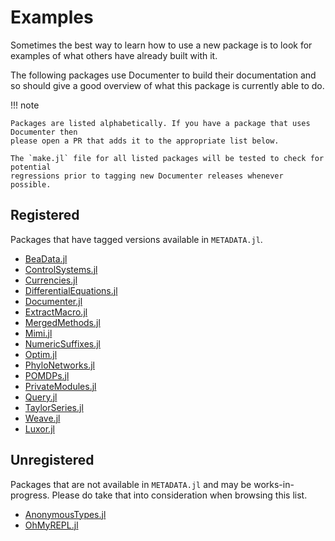 # Examples

Sometimes the best way to learn how to use a new package is to look for
examples of what others have already built with it.

The following packages use Documenter to build their documentation and so
should give a good overview of what this package is currently able to do.

!!! note

    Packages are listed alphabetically. If you have a package that uses Documenter then
    please open a PR that adds it to the appropriate list below.

    The `make.jl` file for all listed packages will be tested to check for potential
    regressions prior to tagging new Documenter releases whenever possible.

## Registered

Packages that have tagged versions available in `METADATA.jl`.

- [BeaData.jl](https://stephenbnicar.github.io/BeaData.jl/latest/)
- [ControlSystems.jl](http://juliacontrol.github.io/ControlSystems.jl/latest/)
- [Currencies.jl](https://juliafinance.github.io/Currencies.jl/latest/)
- [DifferentialEquations.jl](http://juliadiffeq.github.io/DifferentialEquations.jl/latest/)
- [Documenter.jl](https://juliadocs.github.io/Documenter.jl/latest)
- [ExtractMacro.jl](https://carlobaldassi.github.io/ExtractMacro.jl/latest)
- [MergedMethods.jl](https://michaelhatherly.github.io/MergedMethods.jl/latest)
- [Mimi.jl](http://anthofflab.berkeley.edu/Mimi.jl/stable/)
- [NumericSuffixes.jl](https://michaelhatherly.github.io/NumericSuffixes.jl/latest)
- [Optim.jl](https://juliaopt.github.io/Optim.jl/latest)
- [PhyloNetworks.jl](http://crsl4.github.io/PhyloNetworks.jl/latest/)
- [POMDPs.jl](http://juliapomdp.github.io/POMDPs.jl/latest/)
- [PrivateModules.jl](https://michaelhatherly.github.io/PrivateModules.jl/latest)
- [Query.jl](http://www.david-anthoff.com/Query.jl/stable/)
- [TaylorSeries.jl](http://www.juliadiff.org/TaylorSeries.jl/latest/)
- [Weave.jl](https://mpastell.github.io/Weave.jl/stable)
- [Luxor.jl](https://cormullion.github.io/Luxor.jl)

## Unregistered

Packages that are not available in `METADATA.jl` and may be works-in-progress.
Please do take that into consideration when browsing this list.

- [AnonymousTypes.jl](https://michaelhatherly.github.io/AnonymousTypes.jl/latest)
- [OhMyREPL.jl](https://github.com/KristofferC/OhMyREPL.jl)
